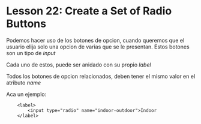 # Lesson 22: Create a Set of Radio Buttons

Podemos hacer uso de los botones de opcion, cuando queremos que el usuario elija solo una opcion
de varias que se le presentan.
Estos botones son un tipo de _input_

Cada uno de estos, puede ser anidado con su propio _label_

Todos los botones de opcion relacionados, deben tener el mismo valor en el atributo _name_

Aca un ejemplo:
~~~
    <label> 
        <input type="radio" name="indoor-outdoor">Indoor 
    </label>
~~~

